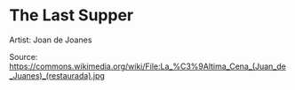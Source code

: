 # The Last Supper

Artist: Joan de Joanes

Source: <https://commons.wikimedia.org/wiki/File:La_%C3%9Altima_Cena_(Juan_de_Juanes)_(restaurada).jpg>
